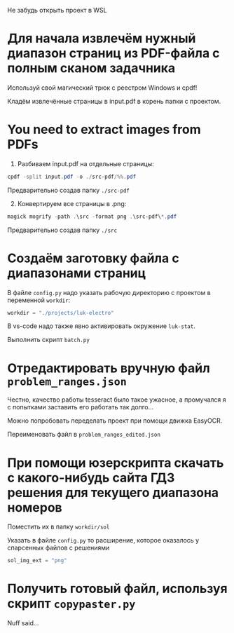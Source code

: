 Не забудь открыть проект в WSL

# Для начала извлечём нужный диапазон страниц из PDF-файла с полным сканом задачника

Используй свой магический трюк с реестром Windows и cpdf!

Кладём извлечённые страницы в input.pdf в корень папки с проектом.


# You need to extract images from PDFs

1. Разбиваем input.pdf на отдельные страницы:
```powershell
cpdf -split input.pdf -o ./src-pdf/%%.pdf
```
Предварительно создав папку `./src-pdf`

2. Конвертируем все страницы в .png:
```powershell
magick mogrify -path .\src -format png .\src-pdf\*.pdf
```
Предварительно создав папку `./src`

# Создаём заготовку файла с диапазонами страниц

В файле `config.py` надо указать рабочую директорию с проектом в переменной `workdir`:
```python
workdir = "./projects/luk-electro"
```

В vs-code надо также явно активировать окружение `luk-stat`.

Выполнить скрипт `batch.py`

# Отредактировать вручную файл `problem_ranges.json`

Честно, качество работы tesseract было такое ужасное, а промучался я с попытками заставить его работать так долго... 

Можно попробовать переделать проект при помощи движка EasyOCR.

Переименовать файл в `problem_ranges_edited.json`

# При помощи юзерскрипта скачать с какого-нибудь сайта ГДЗ решения для текущего диапазона номеров

Поместить их в папку `workdir/sol`

Указать в файле `config.py` то расширение, которое оказалось у спарсенных файлов с решениями

```python
sol_img_ext = "png"
```

# Получить готовый файл, используя скрипт `copypaster.py`

Nuff said...